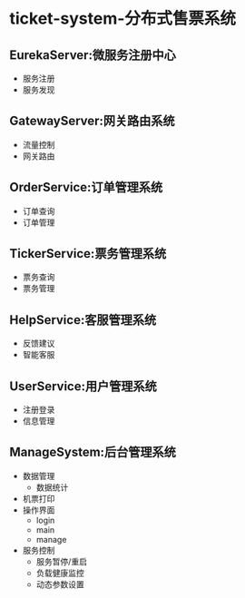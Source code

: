 # ticket-system-分布式售票系统
## EurekaServer:微服务注册中心
+ 服务注册
+ 服务发现
## GatewayServer:网关路由系统
+ 流量控制
+ 网关路由
## OrderService:订单管理系统
+ 订单查询
+ 订单管理
## TickerService:票务管理系统
+ 票务查询
+ 票务管理
## HelpService:客服管理系统
+ 反馈建议
+ 智能客服
## UserService:用户管理系统
+ 注册登录
+ 信息管理
## ManageSystem:后台管理系统
+ 数据管理
  - 数据统计
+ 机票打印
+ 操作界面
  - login
  - main
  - manage
+ 服务控制
  - 服务暂停/重启
  - 负载健康监控
  - 动态参数设置

